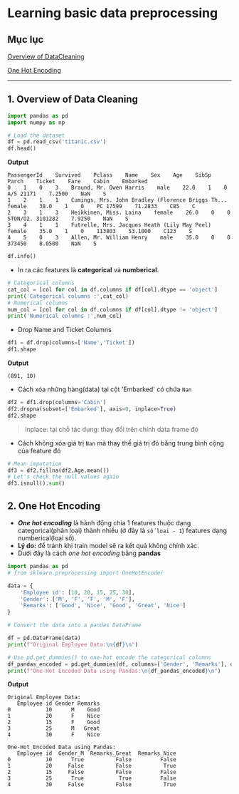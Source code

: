# Learning basic data preprocessing
## Mục lục

[Overview of DataCleaning](#1-overview-of-data-cleaning)

[One Hot Encoding](#2-one-hot-encoding)


---

## 1. Overview of Data Cleaning
```python
import pandas as pd
import numpy as np

# Load the dataset
df = pd.read_csv('titanic.csv')
df.head()
```

**Output**
```
PassengerId    Survived    Pclass    Name    Sex    Age    SibSp    Parch    Ticket    Fare    Cabin    Embarked
0    1    0    3    Braund, Mr. Owen Harris    male    22.0    1    0    A/5 21171    7.2500    NaN    S
1    2    1    1    Cumings, Mrs. John Bradley (Florence Briggs Th...    female    38.0    1    0    PC 17599    71.2833    C85    C
2    3    1    3    Heikkinen, Miss. Laina    female    26.0    0    0    STON/O2. 3101282    7.9250    NaN    S
3    4    1    1    Futrelle, Mrs. Jacques Heath (Lily May Peel)    female    35.0    1    0    113803    53.1000    C123    S
4    5    0    3    Allen, Mr. William Henry    male    35.0    0    0    373450    8.0500    NaN    S
```

```python
df.info()
```

- In ra các features là **categorical** và **numberical**.

```python
# Categorical columns
cat_col = [col for col in df.columns if df[col].dtype == 'object']
print('Categorical columns :',cat_col)
# Numerical columns
num_col = [col for col in df.columns if df[col].dtype != 'object']
print('Numerical columns :',num_col)
```

- Drop Name and Ticket Columns
```python
df1 = df.drop(columns=['Name','Ticket'])
df1.shape
```
**Output**
```
(891, 10)
```

- Cách xóa những hàng(data) tại cột 'Embarked' có chứa `Nan`
```python
df2 = df1.drop(columns='Cabin')
df2.dropna(subset=['Embarked'], axis=0, inplace=True)
df2.shape
```
> inplace: tại chỗ
> tác dụng: thay đổi trên chính data frame đó

- Cách không xóa giá trị `Nan` mà thay thế giá trị đó bằng trung bình cộng của feature đó
```python
# Mean imputation
df3 = df2.fillna(df2.Age.mean())
# Let's check the null values again
df3.isnull().sum()
```

## 2. One Hot Encoding
- ***One hot encoding*** là hành động chia 1 features thuộc dạng categorical(phân loại) 
thành nhiều (ở đây là `số loại - 1`) features dạng numberical(loại số).
- **Lý do:** để tránh khi train model sẽ ra kết quả không chính xác.
- Dưới đây là cách *one hot encoding* bằng **pandas**
```python
import pandas as pd
# from sklearn.preprocessing import OneHotEncoder

data = {
    'Employee id': [10, 20, 15, 25, 30],
    'Gender': ['M', 'F', 'F', 'M', 'F'],
    'Remarks': ['Good', 'Nice', 'Good', 'Great', 'Nice']
}

# Convert the data into a pandas DataFrame

df = pd.DataFrame(data)
print(f"Original Employee Data:\n{df}\n")

# Use pd.get_dummies() to one-hot encode the categorical columns
df_pandas_encoded = pd.get_dummies(df, columns=['Gender', 'Remarks'], drop_first=True)
print(f"One-Hot Encoded Data using Pandas:\n{df_pandas_encoded}\n")
```

**Output**
```
Original Employee Data:
   Employee id Gender Remarks
0           10      M    Good
1           20      F    Nice
2           15      F    Good
3           25      M   Great
4           30      F    Nice

One-Hot Encoded Data using Pandas:
   Employee id  Gender_M  Remarks_Great  Remarks_Nice
0           10      True          False         False
1           20     False          False          True
2           15     False          False         False
3           25      True           True         False
4           30     False          False          True
```

